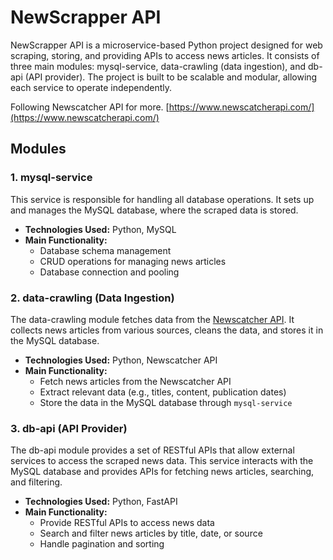 # NewScrapper API

NewScrapper API is a microservice-based Python project designed for web scraping, storing, and providing APIs to access news articles. It consists of three main modules: mysql-service, data-crawling (data ingestion), and db-api (API provider). The project is built to be scalable and modular, allowing each service to operate independently.

Following Newscatcher API for more. [https://www.newscatcherapi.com/](https://www.newscatcherapi.com/)
## Modules

### 1. mysql-service
This service is responsible for handling all database operations. It sets up and manages the MySQL database, where the scraped data is stored.

- **Technologies Used:** Python, MySQL
- **Main Functionality:**
  - Database schema management
  - CRUD operations for managing news articles
  - Database connection and pooling

### 2. data-crawling (Data Ingestion)
The data-crawling module fetches data from the [Newscatcher API](https://www.newscatcherapi.com/). It collects news articles from various sources, cleans the data, and stores it in the MySQL database.

- **Technologies Used:** Python, Newscatcher API
- **Main Functionality:**
  - Fetch news articles from the Newscatcher API
  - Extract relevant data (e.g., titles, content, publication dates)
  - Store the data in the MySQL database through `mysql-service`

### 3. db-api (API Provider)
The db-api module provides a set of RESTful APIs that allow external services to access the scraped news data. This service interacts with the MySQL database and provides APIs for fetching news articles, searching, and filtering.

- **Technologies Used:** Python, FastAPI
- **Main Functionality:**
  - Provide RESTful APIs to access news data
  - Search and filter news articles by title, date, or source
  - Handle pagination and sorting
